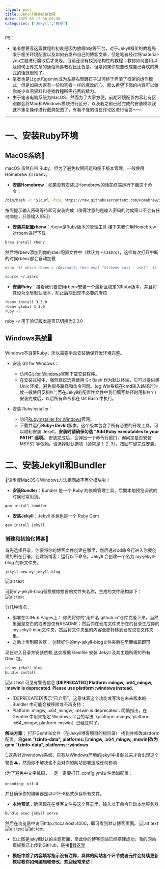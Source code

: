 ```yaml
---
layout: post
title: Jekyll博客搭建教程
date: 2025-08-12 00:00:00
categories: ["Jekyll","教程"]
---
```


PS：
- 笔者想要写这篇教程的初衷是因为放眼b站等平台，对于Jekyll框架的教程局限于相关环境配置以及如何去发布自己的博客文章，但是笔者经过将material-you主题进行魔改后才发现，目前还没有找到结构性的教程；教你如何套用以及如何上传文章的通俗简易教程比比皆是，但是如果你想要改成自己喜欢的样式的话就很难了。
- 笔者也是让gpt和gemini成为左膀右臂磨石子过河终于弄清了框架的运作模式，但是如果大家有一份和笔者一样的魔改的心，那么希望下面的内容可以给你减少查阅资料和寻找教程所需花费的精力。
- 由于笔者电脑系统为MacOS，然而为了大家方便，前期环境配置内容若有区别都会将Mac和Windows模块进行区分，以及我之前已经完成的安装模块我就不重复操作进行截屏配图了，有看不懂的请在评论区进行留言～～
   
---
# 一、安装Ruby环境
## MacOS系统
macOS 虽然自带 Ruby，但为了避免权限问题和便于版本管理，一般使用 Homebrew 和 rbenv。
- **安装Homebrew**：如果没有安装过Homebrew的话在终端运行下面这个命令；
```bash
/bin/bash -c "$(curl -fsSL https://raw.githubusercontent.com/Homebrew/install/HEAD/install.sh)"
```
按照提示输入密码等待即可安装完成（值得注意的是输入密码的时候窗口不会有任何响应，只管输入即可）
- **安装并配置rbenv**：rbenv是Ruby版本的管理工具
接下来我们用Homebrew对rbenv进行下载
```bash
brew install rbenv
```
然后将rbenv添加到你的shell配置文件中（默认为～/.zshrc），这样每次打开中断的时候rbenv都会自动加载

```bash
echo 'if which rbenv > /dev/null; then eval "$(rbenv init - zsh)"; fi' >> ~/.zshrc

source ~/.zshrc
```
- **安装Ruby**：接着我们要使用rbenv安装一个最新且稳定的Ruby版本，并且将其设为全局默认版本，防止后期出现不必要的麻烦
```bash
rbenv install 3.3.0
rbenv global 3.3.0
ruby -v
```
ruby -v 用于验证版本是否已切换为3.3.0

## Windows系统🖥️
Windows不自带Ruby，所以需要手动安装确保开发环境完整。
- 安装 Git for Windows：
    - 访问[Git for Windows](https://gitforwindows.org)官网下载安装程序。
    - 在安装过程中，强烈建议选择使用 Git Bash 作为默认终端，它可以提供类 Unix 环境，避免很多路径和命令问题。(eg:Win系统在cmd输入路径的时候一般使用反斜杠'\',而在Jekyll的配置性文件中我们填写路径时用斜杠‘/’)
安装完成后，以后所有命令都在 Git Bash 中执行。

- 安装 RubyInstaller：
    - 访问[RubyInstaller for Windows](https://rubyinstaller.org)官网。
    - 下载并运行**Ruby+Devkit**版本。这个版本包含了所有必要的开发工具，可以顺利安装 Jekyll。**安装时请确保勾选 “Add Ruby executables to your PATH” 选项。**
安装完成后，会弹出一个命令行窗口，询问您是否安装 MSYS2 等依赖。请选择默认选项（通常是 1, 2, 3），按回车键完成安装。

# 二、安装Jekyll和Bundler
🎉该步骤MacOS与Windows方法相同故不再分模块啦！
- **安装Bundler**：Bundler 是一个 Ruby 的依赖管理工具，后期本地预览调试的时候经常用到。
```bash
gem install bundler
```
- **安装Jekyll**：Jekyll 本身也是一个 Ruby Gem
```bash
gem install jekyll
```
### 创建和初始化博客📌
首先选择目录，你要将你的博客文件创建在哪里，然后通过cd命令行进入你要创建的所在目录。创建新博客：运行以下命令，Jekyll 会创建一个名为 my-jekyll-blog 的新文件夹。
```bash
jekyll new my-jekyll-blog
```
![alt text](/assets/images/posts/5-1.jpg)

可将my-jekyll-blog替换成你想要的文件夹名称，生成的文件结构如下：
![alt text](/assets/images/posts/5-2.jpg)

分几种情况：
- 部署在GitHub Pages上：
    你先将你的“用户名.github.io“仓库克隆下来，当然里面是空白的或者是仅有README；然后你在仓库文件夹所在的目录生成你的my-jekyll-blog文件夹，然后将文件夹里的内容全部转移到仓库说在文件夹里。
- 之后上传到服务器：
    创建好你的my-jekyll-blog文件夹后在里面编辑即可

现在进入目录并安装依赖,这会根据 Gemfile 安装 Jekyll 及其主题所需的所有 Gem 包。
```bash
cd my-jekyll-blog
bundle install
```
![alt text](/assets/images/posts/5-3.jpg)
可见有警告信息 **[DEPRECATED] Platform :mingw, :x64_mingw, :mswin is deprecated. Please use platform :windows instead.**
- [DEPRECATED]表示“已弃用”，这意味着这个功能或写法在未来版本的 Bundler 中可能会被移除或不再支持；
- Platform :mingw, :x64_mingw, :mswin is deprecated.: 明确指出，在 Gemfile 中用来指定 Windows 平台的写法（platform :mingw, platform :x64_mingw, platform :mswin）已经过时了。

**解决方案**：
打开Gemfile文件（在Jekyll博客项目的根目录）
找到并修改platform配置，将**gem "tzinfo-data", platforms: [:mingw, :x64_mingw, :mswin]**改为**gem "tzinfo-data", platforms: :windows**
   
👆这条针对windows系统，只有从Windows环境的jekyll中复制过来才会出现这个警告⚠️，然而你不解决也不会对你的网站部署造成任何影响

❗️为了避免中文字乱码，一定一定要打开_config.yml文件添加配置：
```
encoding: utf-8
```
并且确保你的编辑器是以UTF-8格式保存所有文件。

- **本地预览**：确保现在在博客文件夹这个目录里，输入以下命令启动本地服务器
```bash
bundle exec jekyll serve
```
然后在浏览器中访问http://localhost:4000，即可看到默认博客页面。
![alt text](/assets/images/posts/5-4.jpg)
![alt text](/assets/images/posts/5-5.jpg)
![alt text](/assets/images/posts/5-6.jpg)

- 如上图是jekyll默认的主题页面，至此你的博客网站已经搭建成功。我的网站模板我已上传到GitHub，链接🔗[戳这里](https://github.com/LiXYuannn/Jekyll-Theme-LindaGlass)

- **模板中除了内容填写指示没有注释，具体的网站各个环节或者元件会持续更新教程教你如何编辑和修改，欢迎经常来访！**
